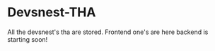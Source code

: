 # Devsnest-THA
All the devsnest's tha are stored. Frontend one's are here backend is starting soon!
